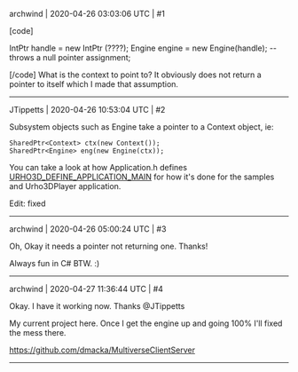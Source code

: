 archwind | 2020-04-26 03:03:06 UTC | #1


[code]

IntPtr handle = new IntPtr (????);
Engine engine = new Engine(handle); -- throws a null pointer assignment;

[/code]
 What is the context to point to? It obviously does not return a pointer to itself which I made that assumption.

-------------------------

JTippetts | 2020-04-26 10:53:04 UTC | #2

Subsystem objects such as Engine take a pointer to a Context object, ie:

    SharedPtr<Context> ctx(new Context());
    SharedPtr<Engine> eng(new Engine(ctx));

You can take a look at how Application.h defines [URHO3D_DEFINE_APPLICATION_MAIN](https://github.com/urho3d/Urho3D/blob/master/Source/Urho3D/Engine/Application.h#L73) for how it's done for the samples and Urho3DPlayer application.

Edit: fixed

-------------------------

archwind | 2020-04-26 05:00:24 UTC | #3

Oh, Okay it needs a pointer not returning one. Thanks!

Always fun in C# BTW. :)

-------------------------

archwind | 2020-04-27 11:36:44 UTC | #4

Okay. I have it working now. Thanks @JTippetts  

My current project here. Once I get the engine up and going 100% I'll fixed the mess there.

https://github.com/dmacka/MultiverseClientServer

-------------------------

